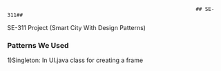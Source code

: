                                                                  ## SE-311##
SE-311 Project (Smart City With Design Patterns)

### Patterns We Used

1)Singleton: In UI.java class for creating a frame
